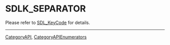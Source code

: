 # SDLK_SEPARATOR

Please refer to [SDL_KeyCode](SDL_KeyCode) for details.

----
[CategoryAPI](CategoryAPI), [CategoryAPIEnumerators](CategoryAPIEnumerators)

